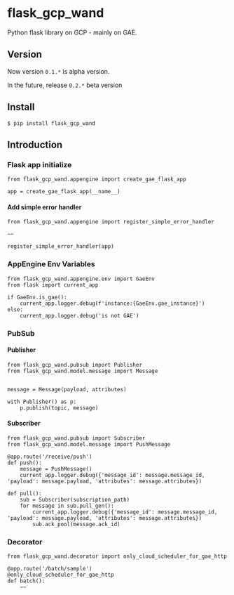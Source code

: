 # flask_gcp_wand
Python flask library on GCP - mainly on GAE.

## Version

Now version `0.1.*` is alpha version.

In the future, release `0.2.*` beta version

## Install

```
$ pip install flask_gcp_wand
```

## Introduction

### Flask app initialize
```
from flask_gcp_wand.appengine import create_gae_flask_app

app = create_gae_flask_app(__name__)
```

#### Add simple error handler
```
from flask_gcp_wand.appengine import register_simple_error_handler

~~

register_simple_error_handler(app)
```

### AppEngine Env Variables

```
from flask_gcp_wand.appengine.env import GaeEnv
from flask import current_app

if GaeEnv.is_gae():
    current_app.logger.debug(f'instance:{GaeEnv.gae_instance}')
else:
    current_app.logger.debug('is not GAE')
```

### PubSub

#### Publisher

```
from flask_gcp_wand.pubsub import Publisher
from flask_gcp_wand.model.message import Message


message = Message(payload, attributes)

with Publisher() as p:
    p.publish(topic, message)
```

#### Subscriber

```
from flask_gcp_wand.pubsub import Subscriber
from flask_gcp_wand.model.message import PushMessage

@app.route('/receive/push')
def push():
    message = PushMessage()
    current_app.logger.debug({'message_id': message.message_id, 'payload': message.payload, 'attributes': message.attributes})

def pull():
    sub = Subscriber(subscription_path)
    for message in sub.pull_gen():
        current_app.logger.debug({'message_id': message.message_id, 'payload': message.payload, 'attributes': message.attributes})
        sub.ack_pool(message.ack_id)
```

### Decorator

```
from flask_gcp_wand.decorator import only_cloud_scheduler_for_gae_http

@app.route('/batch/sample')
@only_cloud_scheduler_for_gae_http
def batch():
    ~~
```


